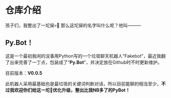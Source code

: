 # 仓库介绍
孩子们，我整出了一坨屎💀💩
那么这坨屎的名字叫什么呢？他叫———
## Py.Bot！
这是一个最初我闲的没事用Python写的一个垃圾聊天机器人“Fakebot”，最近我翻了出来完善了一丁点，包装成了“__Py.Bot__”，并决定放在Github时不时更新维护。

目前版本：__V0.0.5__

此机器人采用最基础也是最垃圾的关键词判断对话，所以目前能聊的相当至少，__不过我欢迎你们给这一坨💩优化升级，整出比我NB多了的PyBot！__
